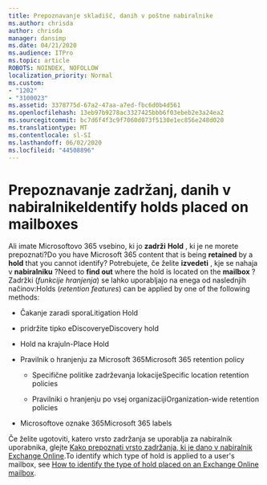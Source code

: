 ```yaml
---
title: Prepoznavanje skladišč, danih v poštne nabiralnike
ms.author: chrisda
author: chrisda
manager: dansimp
ms.date: 04/21/2020
ms.audience: ITPro
ms.topic: article
ROBOTS: NOINDEX, NOFOLLOW
localization_priority: Normal
ms.custom:
- "1202"
- "3100023"
ms.assetid: 3378775d-67a2-47aa-a7ed-fbc6d0b4d561
ms.openlocfilehash: 13eb97b9278ac3327425bbb6f03ebeb2e3a24ea2
ms.sourcegitcommit: bc7d6f4f3c9f7060d073f5130e1ec856e248d020
ms.translationtype: MT
ms.contentlocale: sl-SI
ms.lasthandoff: 06/02/2020
ms.locfileid: "44508896"
---
```

# <a name="identify-holds-placed-on-mailboxes"></a><span data-ttu-id="5fd6b-102">Prepoznavanje zadržanj, danih v nabiralnike</span><span class="sxs-lookup"><span data-stu-id="5fd6b-102">Identify holds placed on mailboxes</span></span>

<span data-ttu-id="5fd6b-103">Ali imate Microsoftovo 365 vsebino, ki jo **zadrži** **Hold** , ki je ne morete prepoznati?</span><span class="sxs-lookup"><span data-stu-id="5fd6b-103">Do you have Microsoft 365 content that is being **retained** by a **hold** that you cannot identify?</span></span> <span data-ttu-id="5fd6b-104">Potrebujete, če želite **izvedeti** , kje se nahaja v **nabiralniku** ?</span><span class="sxs-lookup"><span data-stu-id="5fd6b-104">Need to **find out** where the hold is located on the **mailbox** ?</span></span> <span data-ttu-id="5fd6b-105">Zadržki (*funkcije hranjenja*) se lahko uporabljajo na enega od naslednjih načinov:</span><span class="sxs-lookup"><span data-stu-id="5fd6b-105">Holds (*retention features*) can be applied by one of the following methods:</span></span>
  
- <span data-ttu-id="5fd6b-106">Čakanje zaradi spora</span><span class="sxs-lookup"><span data-stu-id="5fd6b-106">Litigation Hold</span></span>

- <span data-ttu-id="5fd6b-107">pridržite tipko eDiscovery</span><span class="sxs-lookup"><span data-stu-id="5fd6b-107">eDiscovery hold</span></span>

- <span data-ttu-id="5fd6b-108">Hold na kraju</span><span class="sxs-lookup"><span data-stu-id="5fd6b-108">In-Place Hold</span></span>

- <span data-ttu-id="5fd6b-109">Pravilnik o hranjenju za Microsoft 365</span><span class="sxs-lookup"><span data-stu-id="5fd6b-109">Microsoft 365 retention policy</span></span> 

  - <span data-ttu-id="5fd6b-110">Specifične politike zadrževanja lokacije</span><span class="sxs-lookup"><span data-stu-id="5fd6b-110">Specific location retention policies</span></span>

  - <span data-ttu-id="5fd6b-111">Pravilniki o hranjenju po vsej organizaciji</span><span class="sxs-lookup"><span data-stu-id="5fd6b-111">Organization-wide retention policies</span></span>

- <span data-ttu-id="5fd6b-112">Microsoftove oznake 365</span><span class="sxs-lookup"><span data-stu-id="5fd6b-112">Microsoft 365 labels</span></span>

<span data-ttu-id="5fd6b-113">Če želite ugotoviti, katero vrsto zadržanja se uporablja za nabiralnik uporabnika, glejte [Kako prepoznati vrsto zadržanja, ki je dano v nabiralnik Exchange Online](https://docs.microsoft.com/microsoft-365/compliance/identify-a-hold-on-an-exchange-online-mailbox).</span><span class="sxs-lookup"><span data-stu-id="5fd6b-113">To identify which type of hold is applied to a user's mailbox, see [How to identify the type of hold placed on an Exchange Online mailbox](https://docs.microsoft.com/microsoft-365/compliance/identify-a-hold-on-an-exchange-online-mailbox).</span></span>
